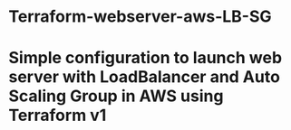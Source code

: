 # Terraform-webserver-aws-LB-SG
# Simple configuration to launch web server with LoadBalancer and Auto Scaling Group in AWS using Terraform v1